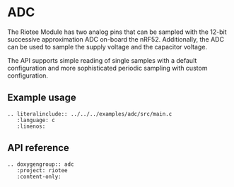 # ADC


The Riotee Module has two analog pins that can be sampled with the 12-bit successive approximation ADC on-board the nRF52.
Additionally, the ADC can be used to sample the supply voltage and the capacitor voltage.

The API supports simple reading of single samples with a default configuration and more sophisticated periodic sampling with custom configuration.

## Example usage

```{eval-rst}
.. literalinclude:: ../../../examples/adc/src/main.c
   :language: c
   :linenos:
```

## API reference

```{eval-rst}
.. doxygengroup:: adc
   :project: riotee
   :content-only:
```
